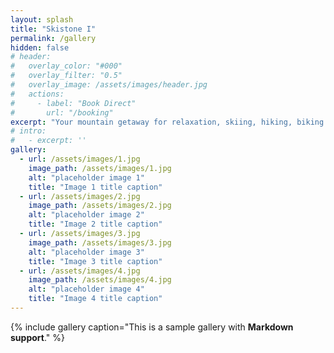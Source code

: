 ```yaml
---
layout: splash
title: "Skistone I"
permalink: /gallery
hidden: false
# header:
#   overlay_color: "#000"
#   overlay_filter: "0.5"
#   overlay_image: /assets/images/header.jpg
#   actions:
#     - label: "Book Direct"
#       url: "/booking"
excerpt: "Your mountain getaway for relaxation, skiing, hiking, biking and a whole lot more!"
# intro: 
#   - excerpt: ''
gallery:
  - url: /assets/images/1.jpg
    image_path: /assets/images/1.jpg
    alt: "placeholder image 1"
    title: "Image 1 title caption"
  - url: /assets/images/2.jpg
    image_path: /assets/images/2.jpg
    alt: "placeholder image 2"
    title: "Image 2 title caption"
  - url: /assets/images/3.jpg
    image_path: /assets/images/3.jpg
    alt: "placeholder image 3"
    title: "Image 3 title caption"
  - url: /assets/images/4.jpg
    image_path: /assets/images/4.jpg
    alt: "placeholder image 4"
    title: "Image 4 title caption"
---
```


<!-- {% include feature_row id="intro" type="center" %} -->

{% include gallery caption="This is a sample gallery with **Markdown support**." %}

